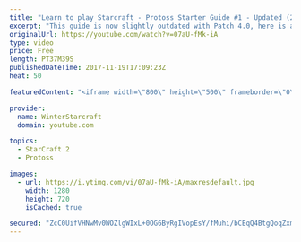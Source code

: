 ```yaml
---
title: "Learn to play Starcraft - Protoss Starter Guide #1 - Updated (2017)"
excerpt: "This guide is now slightly outdated with Patch 4.0, here is a completely up to date guide! https://www.youtube.com/watch?v=x3ZkSX0tJg4 We go over the basics of understanding Protoss, the SPACE WARRIOR RACE ;)  This guide is meant for those who have a basic understanding of Starcraft but don't really"
originalUrl: https://youtube.com/watch?v=07aU-fMk-iA
type: video
price: Free
length: PT37M39S
publishedDateTime: 2017-11-19T17:09:23Z
heat: 50

featuredContent: "<iframe width=\"800\" height=\"500\" frameborder=\"0\" src=\"https://www.youtube.com/embed/07aU-fMk-iA\" allow=\"accelerometer; autoplay; encrypted-media; gyroscope; picture-in-picture\" allowfullscreen></iframe>"

provider:
  name: WinterStarcraft
  domain: youtube.com

topics:
  - StarCraft 2
  - Protoss

images:
  - url: https://i.ytimg.com/vi/07aU-fMk-iA/maxresdefault.jpg
    width: 1280
    height: 720
    isCached: true

secured: "ZcC0UifVHNwMv0WOZlgWIxL+0OG6ByRgIVopEsY/fMuhi/bCEqQ4BtgQoqZxm+vbLYVcAbX3BSgxX52/4xWmwLe7GR90MApKCyimqob/VSvee8tbzFi4VSMNI7IsXyYkEmhJyq/6InFQtmgIJRfrpFjnrRFuMxx+2qQdh4vs+SIcaWVAZANdz1wgXflLcnnYJTXvBx7Cgux1ORqzxlOiaZtkk2+woFxkma5GYxChHvYIQI+3mW+Gq2gIUDgA/L0M6uNjfqf22KHjlE6Tmzk59KbLurSMB6q6gT+ULFItTHaSmZ45Gf6khOKWy+jP7r2HutHIzZd7C01JyQVKAMw+gTPrqVkFOq5FPXwiJaqJu2qs2Ayck0TncGGDXdP6CzGhVsWjlavupBle/vmE98u3W4OBQmDvX8R/OhoNWhtTjp6/X3xNRkXXt9Oq0wTAD81D;Etw/rrIZaKE3G7Cmj3cTeQ=="
---
```



